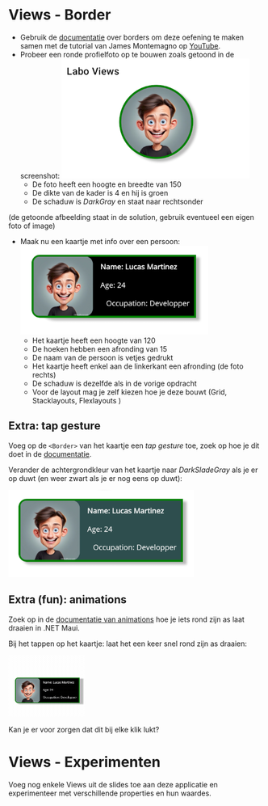 # Views - Border

- Gebruik de [documentatie](https://learn.microsoft.com/en-us/dotnet/maui/user-interface/controls/border) over borders om deze oefening te maken samen met de tutorial van James Montemagno op [YouTube](https://www.youtube.com/watch?v=x-kyAeAGFVg).
- Probeer een ronde profielfoto op te bouwen zoals getoond in de screenshot: 
![screenshot](assets/round_profile.png)
	- De foto heeft een hoogte en breedte van 150
	- De dikte van de kader is 4 en hij is groen
	- De schaduw is *DarkGray* en staat naar rechtsonder 

(de getoonde afbeelding staat in de solution, gebruik eventueel een eigen foto of image)

- Maak nu een kaartje met info over een persoon: 
![screenshot](assets/rounded_card.png)
	- Het kaartje heeft een hoogte van 120
	- De hoeken hebben een afronding van 15
	- De naam van de persoon is vetjes gedrukt
	- Het kaartje heeft enkel aan de linkerkant een afronding (de foto rechts)
	- De schaduw is dezelfde als in de vorige opdracht
	- Voor de layout mag je zelf kiezen hoe je deze bouwt (Grid, Stacklayouts, Flexlayouts )

## Extra: tap gesture

Voeg op de `<Border>` van het kaartje een *tap gesture* toe, zoek op hoe je dit doet in de [documentatie](https://learn.microsoft.com/en-us/dotnet/maui/fundamentals/gestures/tap?view=net-maui-8.0).

Verander de achtergrondkleur van het kaartje naar *DarkSladeGray* als je er op duwt (en weer zwart als je er nog eens op duwt):

![screenshot](assets/rounded_card_tapped.png)


## Extra (fun): animations

Zoek op in de [documentatie van animations](https://learn.microsoft.com/en-us/dotnet/maui/user-interface/animation/basic?view=net-maui-8.0) hoe je iets rond zijn as laat draaien in .NET Maui. 

Bij het tappen op het kaartje: laat het een keer snel rond zijn as draaien: 

![screenshot](assets/animatie.gif)

Kan je er voor zorgen dat dit bij elke klik lukt? 

# Views - Experimenten

Voeg nog enkele Views uit de slides toe aan deze applicatie en experimenteer met verschillende properties en hun waardes. 

